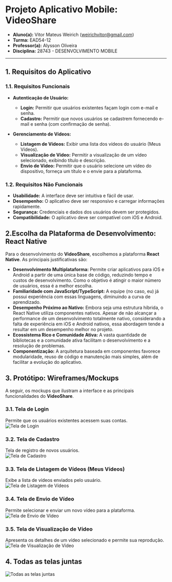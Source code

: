 # Projeto Aplicativo Mobile: VideoShare

- **Aluno(a):** Vitor Mateus Weirich (weirichvitor@gmail.com)
- **Turma:** EAD54-12
- **Professor(a):** Alysson Oliveira
- **Disciplina:** 28743 - DESENVOLVIMENTO MOBILE

---

## 1. Requisitos do Aplicativo

### 1.1. Requisitos Funcionais

- **Autenticação de Usuário:**

  - **Login:** Permitir que usuários existentes façam login com e-mail e senha.
  - **Cadastro:** Permitir que novos usuários se cadastrem fornecendo e-mail e senha (com confirmação de senha).

- **Gerenciamento de Vídeos:**
  - **Listagem de Vídeos:** Exibir uma lista dos vídeos do usuário (Meus Vídeos).
  - **Visualização de Vídeo:** Permitir a visualização de um vídeo selecionado, exibindo título e descrição.
  - **Envio de Vídeo:** Permitir que o usuário selecione um vídeo do dispositivo, forneça um título e o envie para a plataforma.

### 1.2. Requisitos Não Funcionais

- **Usabilidade:** A interface deve ser intuitiva e fácil de usar.
- **Desempenho:** O aplicativo deve ser responsivo e carregar informações rapidamente.
- **Segurança:** Credenciais e dados dos usuários devem ser protegidos.
- **Compatibilidade:** O aplicativo deve ser compatível com iOS e Android.

## 2.Escolha da Plataforma de Desenvolvimento: React Native

Para o desenvolvimento do **VideoShare**, escolhemos a plataforma **React Native**. As principais justificativas são:

- **Desenvolvimento Multiplataforma:** Permite criar aplicativos para iOS e Android a partir de uma única base de código, reduzindo tempo e custos de desenvolvimento. Como o objetivo é atingir o maior número de usuários, essa é a melhor escolha.
- **Familiaridade com JavaScript/TypeScript:** A equipe (no caso, eu) já possui experiência com essas linguagens, diminuindo a curva de aprendizado.
- **Desempenho Próximo ao Nativo:** Embora seja uma estrutura híbrida, o React Native utiliza componentes nativos. Apesar de não alcançar a performance de um desenvolvimento totalmente nativo, considerando a falta de experiência em iOS e Android nativos, essa abordagem tende a resultar em um desempenho melhor no projeto.
- **Ecossistema Rico e Comunidade Ativa:** A vasta quantidade de bibliotecas e a comunidade ativa facilitam o desenvolvimento e a resolução de problemas.
- **Componentização:** A arquitetura baseada em componentes favorece modularidade, reuso de código e manutenção mais simples, além de facilitar a evolução do aplicativo.

## 3. Protótipo: Wireframes/Mockups

A seguir, os mockups que ilustram a interface e as principais funcionalidades do **VideoShare**.

### 3.1. Tela de Login

Permite que os usuários existentes acessem suas contas.  
![Tela de Login](login.svg)

### 3.2. Tela de Cadastro

Tela de registro de novos usuários.  
![Tela de Cadastro](cadastro.svg)

### 3.3. Tela de Listagem de Vídeos (Meus Vídeos)

Exibe a lista de vídeos enviados pelo usuário.  
![Tela de Listagem de Vídeos](listar-videos.svg)

### 3.4. Tela de Envio de Vídeo

Permite selecionar e enviar um novo vídeo para a plataforma.  
![Tela de Envio de Vídeo](enviar-video.svg)

### 3.5. Tela de Visualização de Vídeo

Apresenta os detalhes de um vídeo selecionado e permite sua reprodução.  
![Tela de Visualização de Vídeo](ver-video.svg)

## 4. Todas as telas juntas

![Todas as telas juntas](video-share.svg)
